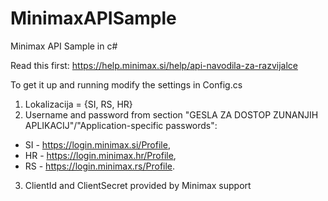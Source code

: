 # MinimaxAPISample
Minimax API Sample in c#

Read this first: https://help.minimax.si/help/api-navodila-za-razvijalce

To get it up and running modify the settings in Config.cs
1. Lokalizacija = {SI, RS, HR}
2. Username and password from section "GESLA ZA DOSTOP ZUNANJIH APLIKACIJ"/"Application-specific passwords":
* SI - https://login.minimax.si/Profile,
* HR - https://login.minimax.hr/Profile,
* RS - https://login.minimax.rs/Profile.
3. ClientId and ClientSecret provided by Minimax support
